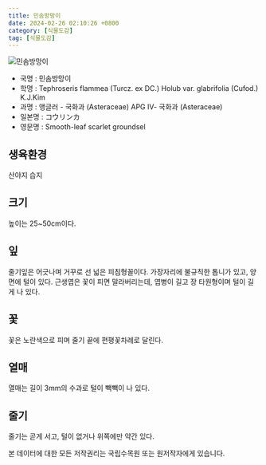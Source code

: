 ```yaml
---
title: 민솜방망이
date: 2024-02-26 02:10:26 +0800
category: [식물도감]
tag: [식물도감]
---
```




![민솜방망이](/fileUpload/plants/basic/Compositae/Tephroseris/9974/1_th2.JPG)
- 국명 : 민솜방망이
- 학명 : Tephroseris flammea (Turcz. ex DC.) Holub var. glabrifolia (Cufod.) K.J.Kim
- 과명 : 앵글러 - 국화과 (Asteraceae) APG Ⅳ- 국화과 (Asteraceae)
- 일본명 : コウリンカ
- 영문명 : Smooth-leaf scarlet groundsel


## 생육환경
산야지 습지
## 크기
높이는 25~50cm이다.
## 잎
줄기잎은 어긋나며 거꾸로 선 넓은 피침형꼴이다. 가장자리에 불규칙한 톱니가 있고, 양면에 털이 있다. 근생엽은 꽃이 피면 말라버리는데, 엽병이 길고 장 타원형이며 털이 길게 나 있다.
## 꽃
꽃은 노란색으로 피며 줄기 끝에 편평꽃차례로 달린다.
## 열매
열매는 길이 3mm의 수과로 털이 빽빽이 나 있다.
## 줄기
줄기는 곧게 서고, 털이 없거나 위쪽에만 약간 있다.






본 데이터에 대한 모든 저작권리는 국립수목원 또는 원저작자에게 있습니다.
